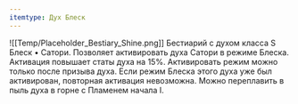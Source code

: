 ```yaml
---
itemtype: Дух Блеск
---
```

![[Temp/Placeholder_Bestiary_Shine.png]]
Бестиарий с духом класса S Блеск • Сатори. Позволяет активировать духа Сатори в режиме Блеска. Активация повышает статы духа на 15%. Активировать режим можно только после призыва духа. Если режим Блеска этого духа уже был активирован, повторная активация невозможна. Можно переплавить в пыль духа в горне с Пламенем начала I.
